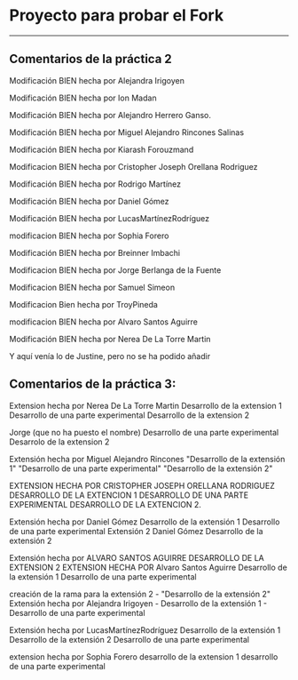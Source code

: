 # Proyecto para probar el Fork

----
## Comentarios de la práctica 2
<!-- A partir de aquí (esta línea no se muestra) -->

Modificación BIEN hecha por Alejandra Irigoyen

Modificación BIEN hecha por Ion Madan

Modificación BIEN hecha por Alejandro Herrero Ganso.

Modificación BIEN hecha por Miguel Alejandro Rincones Salinas

Modificación BIEN hecha por Kiarash Forouzmand

Modificacion BIEN hecha  por Cristopher Joseph Orellana Rodriguez

Modificación BIEN hecha por Rodrigo Martínez

Modificación BIEN hecha por Daniel Gómez

Modificación BIEN hecha por LucasMartínezRodríguez

modificacion BIEN hecha por Sophia Forero

Modificación BIEN hecha por Breinner Imbachi

Modificacion BIEN hecha por Jorge Berlanga de la Fuente

Modificacion BIEN hecha por Samuel Simeon

Modificacion Bien hecha por TroyPineda

modificacion BIEN hecha por Alvaro Santos Aguirre

Modificación BIEN hecha por Nerea De La Torre Martin

Y aquí venía lo de Justine, pero no se ha podido añadir


## Comentarios de la práctica 3:
<!-- A partir de aquí (esta línea no se muestra) -->

Extension hecha por Nerea De La Torre Martin
Desarrollo de la extension 1
Desarrollo de una parte experimental
Desarrollo de la extension 2

Jorge (que no ha puesto el nombre)
Desarrollo de una parte experimental
Desarrolo de la extension 2

Extensión hecha por Miguel Alejandro Rincones
"Desarrollo de la extensión 1"
"Desarrollo de una parte experimental"
"Desarrollo de la extensión 2"

EXTENSION HECHA POR CRISTOPHER JOSEPH ORELLANA RODRIGUEZ
DESARROLLO DE LA EXTENCION 1
DESARROLLO DE UNA PARTE EXPERIMENTAL
DESARROLLO DE LA EXTENCION 2. 

Extensión hecha por Daniel Gómez
Desarrollo de la extensión 1
Desarrollo de una parte experimental
Extensión 2 Daniel Gómez
Desarrollo de la extensión 2

Extensión hecha por ALVARO SANTOS AGUIRRE
DESARROLLO DE LA EXTENSION 2
EXTENSION HECHA POR Alvaro Santos Aguirre
Desarrollo de la extensión 1
Desarrollo de una parte experimental

creación de la rama para la extensión 2 - "Desarrollo de la extensión 2"
Extensión hecha por Alejandra Irigoyen - Desarrollo de la extensión 1 - Desarrollo de una parte experimental

Extensión hecha por LucasMartínezRodríguez
Desarrollo de la extensión 1
Desarrollo de la extensión 2
Desarrollo de una parte experimental

extension hecha por Sophia Forero
desarrollo de la extension 1
desarrollo de una parte experimental